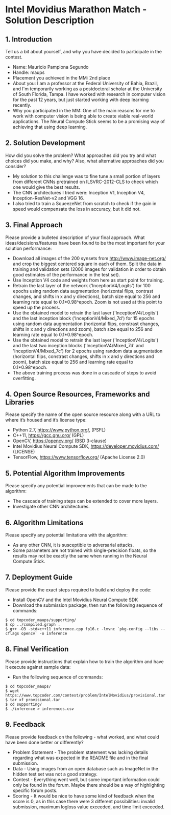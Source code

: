 # Intel Movidius Marathon Match - Solution Description

## 1. Introduction

Tell us a bit about yourself, and why you have decided to participate in the contest.

- Name: Mauricio Pamplona Segundo
- Handle: maups
- Placement you achieved in the MM: 2nd place
- About you: I am a professor at the Federal University of Bahia, Brazil, and I'm temporarily working as a postdoctoral scholar at the University of South Florida, Tampa. I have worked with research in computer vision for the past 12 years, but just started working with deep learning recently.
- Why you participated in the MM: One of the main reasons for me to work with computer vision is being able to create viable real-world applications. The Neural Compute Stick seems to be a promising way of achieving that using deep learning.

## 2. Solution Development 

How did you solve the problem? What approaches did you try and what choices did you make, and why? Also, what alternative approaches did you consider?

- My solution to this challenge was to fine tune a small portion of layers from different CNNs pretrained on ILSVRC-2012-CLS to check which one would give the best results.
- The CNN architectures I tried were: Inception V1, Inception V4, Inception-ResNet-v2 and VGG 16.
- I also tried to train a SqueezeNet from scratch to check if the gain in speed would compensate the loss in accuracy, but it did not.

## 3. Final Approach

Please provide a bulleted description of your final approach. What ideas/decisions/features have been found to be the most important for your solution performance:

- Download all images of the 200 synsets from http://www.image-net.org/ and crop the biggest centered square in each of them. Split the data in training and validation sets (2000 images for validation in order to obtain good estimates of the performance in the test set).
- Use Inception V4 code and weights from here as start point for training.
- Retrain the last layer of the network ('InceptionV4/Logits') for 100 epochs using random data augmentation (horizontal flips, contrast changes, and shifts in x and y directions), batch size equal to 256 and learning rate equal to 0.1\*0.98^epoch. Zoom is not used at this point to speed up the process.
- Use the obtained model to retrain the last layer ('InceptionV4/Logits') and the last inception block ('InceptionV4/Mixed_7d') for 15 epochs using random data augmentation (horizontal flips, constrast changes, shifts in x and y directions and zoom), batch size equal to 256 and learning rate equal to 0.1\*0.98^epoch.
- Use the obtained model to retrain the last layer ('InceptionV4/Logits') and the last two inception blocks ('InceptionV4/Mixed_7d' and 'InceptionV4/Mixed_7c') for 2 epochs using random data augmentation (horizontal flips, constrast changes, shifts in x and y directions and zoom), batch size equal to 256 and learning rate equal to 0.1\*0.98^epoch.
- The above training process was done in a cascade of steps to avoid overfitting.

## 4. Open Source Resources, Frameworks and Libraries

Please specify the name of the open source resource along with a URL to where it’s housed and it’s license type:

- Python 2.7, https://www.python.org/, (PSFL)
- C++11, https://gcc.gnu.org/ (GPL)
- OpenCV, https://opencv.org/ (BSD 3-clause)
- Intel Movidius Neural Compute SDK, https://developer.movidius.com/ (LICENSE)
- TensorFlow, https://www.tensorflow.org/ (Apache License 2.0)

## 5. Potential Algorithm Improvements

Please specify any potential improvements that can be made to the algorithm:

- The cascade of training steps can be extended to cover more layers.
- Investigate other CNN architectures.

## 6. Algorithm Limitations

Please specify any potential limitations with the algorithm:

- As any other CNN, it is susceptible to adversarial attacks.
- Some parameters are not trained with single-precision floats, so the results may not be exactly the same when running in the Neural Compute Stick.

## 7. Deployment Guide

Please provide the exact steps required to build and deploy the code:

- Install OpenCV and the Intel Movidius Neural Compute SDK
- Download the submission package, then run the following sequence of commands:

```
$ cd topcoder_maups/supporting/
$ cp ../compiled.graph .
$ g++ -O3 -std=c++11 inference.cpp fp16.c -lmvnc `pkg-config --libs --cflags opencv` -o inference
```

## 8. Final Verification

Please provide instructions that explain how to train the algorithm and have it execute against sample data:

- Run the following sequence of commands:

```
$ cd topcoder_maups/
$ wget https://www.topcoder.com/contest/problem/IntelMovidius/provisional.tar
$ tar xf provisional.tar
$ cd supporting/
$ ./inference > inferences.csv
```

## 9. Feedback

Please provide feedback on the following - what worked, and what could have been done better or differently?

- Problem Statement - The problem statement was lacking details regarding what was expected in the README file and in the final submission.
- Data - Using images from an open database such as ImageNet in the hidden test set was not a good strategy.
- Contest - Everything went well, but some important information could only be found in the forum. Maybe there should be a way of highlighting specific forum posts. 
- Scoring - It would be nice to have some kind of feedback when the score is 0, as in this case there were 3 different possibilities: invalid submission, maximum logloss value exceeded, and time limit exceeded.

